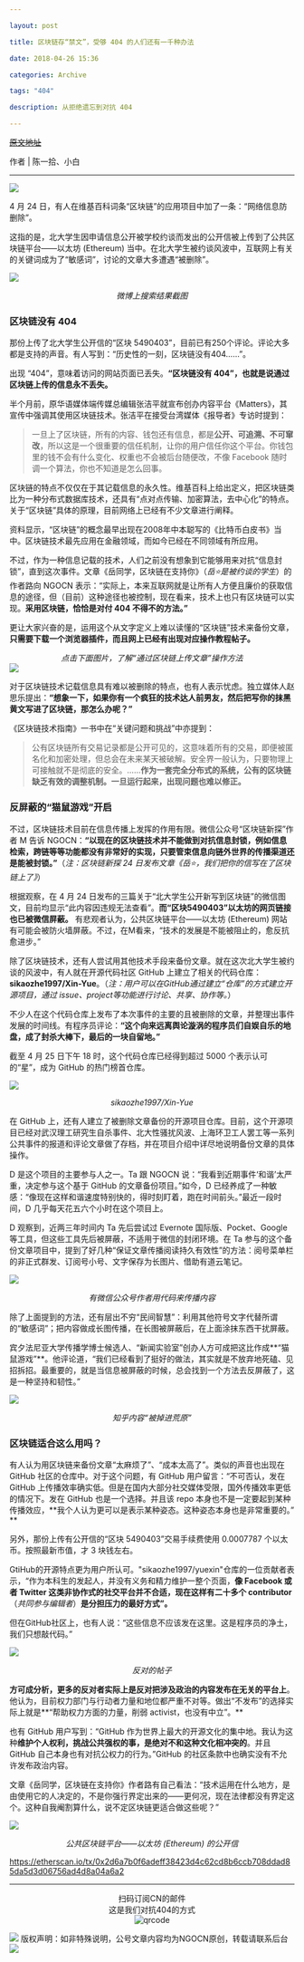 ```yaml
---

layout: post

title: 区块链存“禁文”，受够 404 的人们还有一千种办法

date: 2018-04-26 15:36

categories: Archive

tags: "404"

description: 从拒绝遗忘到对抗 404

---
```


~~[原文地址](https://a.xiumi.us/board/v5/3FG0L/86113710)~~

作者 \| 陈一拾、小白

---

![](https://i.imgur.com/5m8x9kj.gif)


4 月 24 日，有人在维基百科词条“区块链”的应用项目中加了一条：“网络信息防删除”。

这指的是，北大学生因申请信息公开被学校约谈而发出的公开信被上传到了公共区块链平台——以太坊 (Ethereum) 当中。在北大学生被约谈风波中，互联网上有关的关键词成为了“敏感词”，讨论的文章大多遭遇“被删除”。

![](https://i.imgur.com/kYl0Au9.png)
*<center>微博上搜索结果截图</center>*


### 区块链没有 404

那份上传了北大学生公开信的“区块 5490403”，目前已有250个评论。评论大多都是支持的声音。有人写到：“历史性的一刻，区块链没有404……”。

出现 “404”，意味着访问的网站页面已丢失。**“区块链没有 404”，也就是说通过区块链上传的信息永不丢失。**

半个月前，原华语媒体端传媒总编辑张洁平就宣布创办内容平台《Matters》，其宣传中强调其使用区块链技术。张洁平在接受台湾媒体《报导者》专访时提到：

> 一旦上了区块链，所有的内容、钱包还有信息，都是**公开、可追溯、不可窜改**，所以这是一个很重要的信任机制，让你的用户信任你这个平台。你钱包里的钱不会有什么变化、权重也不会被后台随便改，不像 Facebook 随时调一个算法，你也不知道是怎么回事。

区块链的特点不仅仅在于其记载信息的永久性。维基百科上给出定义，把区块链类比为一种分布式数据库技术，还具有“点对点传输、加密算法，去中心化”的特点。关于“区块链”具体的原理，目前网络上已经有不少文章进行阐释。

资料显示，“区块链”的概念最早出现在2008年中本聪写的《比特币白皮书》当中。区块链技术最先应用在金融领域，而如今已经在不同领域有所应用。

不过，作为一种信息记载的技术，人们之前没有想象到它能够用来对抗“信息封锁”，直到这次事件。文章《岳同学，区块链在支持你》（*岳⭐是被约谈的学生*）的作者路向 NGOCN 表示：“实际上，本来互联网就是让所有人方便且廉价的获取信息的途径，但（目前）这种途径也被控制，现在看来，技术上也只有区块链可以实现。**采用区块链，恰恰是对付 404 不得不的方法。”**

更让大家兴奋的是，运用这个从文字定义上难以读懂的“区块链”技术来备份文章，**只需要下载一个浏览器插件，而且网上已经有出现对应操作教程帖子。**

*<center>点击下面图片，了解“通过区块链上传文章”操作方法</center>*
<a href="https://mp.weixin.qq.com/s/b-ahM8RLi4-pJBDTKd0QTg">
<img border="0" src="https://i.imgur.com/htxzC4o.jpg" />
</a>

对于区块链技术记载信息具有难以被删除的特点，也有人表示忧虑。独立媒体人赵思乐提出：**“想象一下，如果你有一个疯狂的技术达人前男友，然后把写你的抹黑黄文写进了区块链，那怎么办呢？”**

《区块链技术指南》一书中在“关键问题和挑战”中亦提到：

> 公有区块链所有交易记录都是公开可见的，这意味着所有的交易，即便被匿名化和加密处理，但总会在未来某天被破解。安全界一般认为，只要物理上可接触就不是彻底的安全。……**作为一套完全分布式的系统，公有的区块链缺乏有效的调整机制。一旦运行起来，出现问题也难以修正。**

### 反屏蔽的“猫鼠游戏”开启

不过，区块链技术目前在信息传播上发挥的作用有限。微信公众号“区块链新探”作者 M 告诉 NGOCN：**“以现在的区块链技术并不能做到对抗信息封锁，例如信息检索，跨链等等功能都没有非常好的实现，只要管束信息向链外世界的传播渠道还是能被封锁。”**（*注：区块链新探 24 日发布文章《岳⭐，我们把你的信写在了区块链上了》*）

根据观察，在 4 月 24 日发布的三篇关于“北大学生公开新写到区块链”的微信图文，目前均显示“此内容因违规无法查看”。**而“区块5490403”以太坊的网页链接也已被微信屏蔽。** 有悲观者认为，公共区块链平台——以太坊 (Ethereum) 网站有可能会被防火墙屏蔽。不过，在M看来，“技术的发展是不能被阻止的，愈反抗愈进步。”

除了区块链技术，还有人尝试用其他技术手段来备份文章。就在这次北大学生被约谈的风波中，有人就在开源代码社区 GitHub 上建立了相关的代码仓库：**sikaozhe1997/Xin-Yue**。（*注：用户可以在GitHub通过建立“仓库”的方式建立开源项目，通过 issue、project等功能进行讨论、共享、协作等。*）

不少人在这个代码仓库上发布了本次事件的主要的且被删除的文章，并整理出事件发展的时间线。有程序员评论：**“这个向来远离舆论漩涡的程序员们自娱自乐的地盘，成了封杀大棒下，最后的一块自留地。”**

截至 4 月 25 日下午 18 时，这个代码仓库已经得到超过 5000 个表示认可的“星”，成为 GitHub 的热门榜首仓库。

![](https://i.imgur.com/RRnXxp0.jpg)
*<center>sikaozhe1997/Xin-Yue</center>*

在 GitHub 上，还有人建立了被删除文章备份的开源项目仓库。目前，这个开源项目已经对武汉理工研究生自杀事件、北大性骚扰风波、上海环卫工人罢工等一系列公共事件的报道和评论文章做了存档，并在项目介绍中详尽地说明备份文章的具体操作。

D 是这个项目的主要参与人之一。Ta 跟 NGOCN 说：“我看到近期事件‘和谐’太严重，决定参与这个基于 GitHub 的文章备份项目。”如今，D 已经养成了一种敏感：“像现在这样和谐速度特别快的，得时刻盯着，跑在时间前头。”最近一段时间，D 几乎每天花五六个小时在这个项目上。

D 观察到，近两三年时间内 Ta 先后尝试过 Evernote 国际版、Pocket、Google 等工具，但这些工具先后被屏蔽，不适用于微信的封闭环境。在 Ta 参与的这个备份文章项目中，提到了好几种“保证文章传播阅读持久有效性”的方法：阅号菜单栏的非正式群发、订阅号小号、文字保存为长图片、借助有道云笔记。

![](https://i.imgur.com/WRVljke.jpg)
*<center>有微信公众号作者用代码来传播内容</center>*

除了上面提到的方法，还有层出不穷“民间智慧”：利用其他符号文字代替所谓的“敏感词”；把内容做成长图传播，在长图被屏蔽后，在上面涂抹东西干扰屏蔽。

宾夕法尼亚大学传播学博士候选人、“新闻实验室”创办人方可成把这比作成**“猫鼠游戏”**。他评论道，“我们已经看到了挺好的做法，其实就是不放弃地死磕、见招拆招。最重要的，就是当信息被屏蔽的时候，总会找到一个方法去反屏蔽了，这是一种坚持和韧性。”

![](https://i.imgur.com/BFpiiAj.png)
*<center>知乎内容“被掉进荒原”</center>*

### 区块链适合这么用吗？

有人认为用区块链来备份文章“太麻烦了”、“成本太高了”。类似的声音也出现在 GitHub 社区的仓库中。对于这个问题，有 GitHub 用户留言：“不可否认，发在 GitHub 上传播效率确实低。但是在国内大部分社交媒体受限，国外传播效率更低的情况下。发在 GitHub 也是一个选择。并且该 repo 本身也不是一定要起到某种传播效应，**我个人认为更可以是表示某种姿态。这种姿态本身也是非常重要的。” **

另外，那份上传有公开信的“区块 5490403”交易手续费使用 0.0007787 个以太币。按照最新市值，才 3 块钱左右。

GtiHub的开源特点更为用户所认可。"sikaozhe1997/yuexin"仓库的一位贡献者表示，“作为本科生的发起人，并没有义务和精力维护一整个页面，**像 Facebook 或者 Twitter 这类非协作式的社交平台并不合适，现在这样有二十多个 contributor**（*共同参与编辑者*）**是分担压力的最好方式”。**

但在GitHub社区上，也有人说：“这些信息不应该发在这里。这是程序员的净土，我们只想敲代码。”

![](https://i.imgur.com/SHDDY40.jpg)
*<center>反对的帖子</center>*

**方可成分析，更多的反对者实际上是反对把涉及政治的内容发布在无关的平台上**。他认为，目前权力部门与行动者力量和地位都严重不对等。做出“不发布”的选择实际上就是**“帮助权力方面的力量，削弱 activist，也没有中立”。**

也有 GitHub 用户写到：“GitHub 作为世界上最大的开源文化的集中地。我认为这种**维护个人权利，挑战公共强权的事，是绝对不和这种文化相冲突的**。并且 GitHub 自己本身也有对抗公权力的行为。”GitHub 的社区条款中也确实没有不允许发布政治内容。

文章《岳同学，区块链在支持你》作者路有自己看法：“技术运用在什么地方，是由使用它的人决定的，不是你强行界定出来的——更何况，现在法律都没有界定这个。这种自我阉割算什么，说不定区块链更适合做这些呢？”

![](https://i.imgur.com/niEsdAA.jpg)
*<center>公共区块链平台——以太坊 (Ethereum) 的公开信</center>*

<https://etherscan.io/tx/0x2d6a7b0f6adeff38423d4c62cd8b6ccb708ddad85da5d3d06756ad4d8a04a6a2>

---


<center>扫码订阅CN的邮件</center>
<center>这是我们对抗404的方式</center>

<div style="text-align:center">
<img src="https://i.imgur.com/Rw8BiZz.png" alt=qrcode>
</div>

![](https://i.imgur.com/8BXbN8l.jpg)
版权声明：如非特殊说明，公号文章内容均为NGOCN原创，转载请联系后台
![](https://i.imgur.com/rJmFun1.gif)
